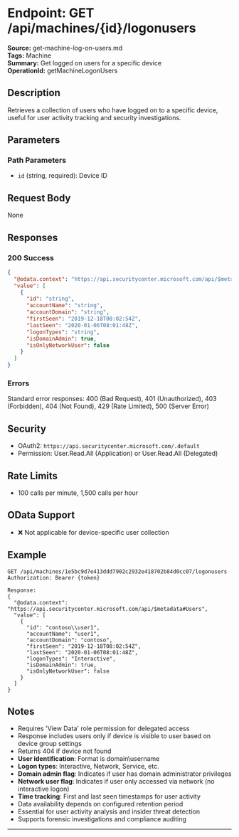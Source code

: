 # Endpoint: GET /api/machines/{id}/logonusers

**Source:** get-machine-log-on-users.md  
**Tags:** Machine  
**Summary:** Get logged on users for a specific device  
**OperationId:** getMachineLogonUsers

## Description
Retrieves a collection of users who have logged on to a specific device, useful for user activity tracking and security investigations.

## Parameters
### Path Parameters
- `id` (string, required): Device ID

## Request Body
None

## Responses
### 200 Success
```json
{
  "@odata.context": "https://api.securitycenter.microsoft.com/api/$metadata#Users",
  "value": [
    {
      "id": "string",
      "accountName": "string",
      "accountDomain": "string",
      "firstSeen": "2019-12-18T08:02:54Z",
      "lastSeen": "2020-01-06T08:01:48Z",
      "logonTypes": "string",
      "isDomainAdmin": true,
      "isOnlyNetworkUser": false
    }
  ]
}
```

### Errors
Standard error responses: 400 (Bad Request), 401 (Unauthorized), 403 (Forbidden), 404 (Not Found), 429 (Rate Limited), 500 (Server Error)

## Security
- OAuth2: `https://api.securitycenter.microsoft.com/.default`
- Permission: User.Read.All (Application) or User.Read.All (Delegated)

## Rate Limits
- 100 calls per minute, 1,500 calls per hour

## OData Support
- ❌ Not applicable for device-specific user collection

## Example
```http
GET /api/machines/1e5bc9d7e413ddd7902c2932e418702b84d0cc07/logonusers
Authorization: Bearer {token}

Response:
{
  "@odata.context": "https://api.securitycenter.microsoft.com/api/$metadata#Users",
  "value": [
    {
      "id": "contoso\\user1",
      "accountName": "user1",
      "accountDomain": "contoso",
      "firstSeen": "2019-12-18T08:02:54Z",
      "lastSeen": "2020-01-06T08:01:48Z",
      "logonTypes": "Interactive",
      "isDomainAdmin": true,
      "isOnlyNetworkUser": false
    }
  ]
}
```

## Notes
- Requires 'View Data' role permission for delegated access
- Response includes users only if device is visible to user based on device group settings
- Returns 404 if device not found
- **User identification**: Format is domain\\username
- **Logon types**: Interactive, Network, Service, etc.
- **Domain admin flag**: Indicates if user has domain administrator privileges
- **Network user flag**: Indicates if user only accessed via network (no interactive logon)
- **Time tracking**: First and last seen timestamps for user activity
- Data availability depends on configured retention period
- Essential for user activity analysis and insider threat detection
- Supports forensic investigations and compliance auditing

---
